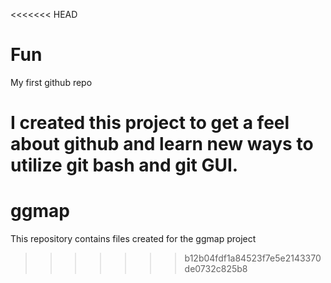 <<<<<<< HEAD
# Fun
My first github repo

I created this project to get a feel about github and learn new ways to utilize git bash and git GUI. 
=======
# ggmap
This repository contains files created for the ggmap project
>>>>>>> b12b04fdf1a84523f7e5e2143370de0732c825b8
